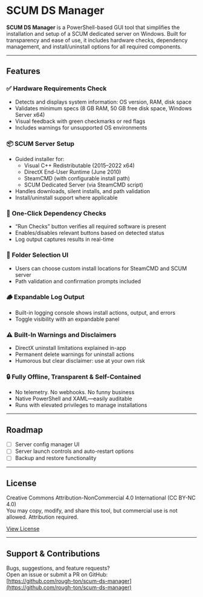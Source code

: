# SCUM DS Manager

**SCUM DS Manager** is a PowerShell-based GUI tool that simplifies the installation and setup of a SCUM dedicated server on Windows. Built for transparency and ease of use, it includes hardware checks, dependency management, and install/uninstall options for all required components.

---

## Features

### ✅ Hardware Requirements Check
- Detects and displays system information: OS version, RAM, disk space
- Validates minimum specs (8 GB RAM, 50 GB free disk space, Windows Server x64)
- Visual feedback with green checkmarks or red flags
- Includes warnings for unsupported OS environments

### 📦 SCUM Server Setup
- Guided installer for:
  - Visual C++ Redistributable (2015–2022 x64)
  - DirectX End-User Runtime (June 2010)
  - SteamCMD (with configurable install path)
  - SCUM Dedicated Server (via SteamCMD script)
- Handles downloads, silent installs, and path validation
- Install/uninstall support where applicable

### 🧪 One-Click Dependency Checks
- “Run Checks” button verifies all required software is present
- Enables/disables relevant buttons based on detected status
- Log output captures results in real-time

### 📁 Folder Selection UI
- Users can choose custom install locations for SteamCMD and SCUM server
- Path validation and confirmation prompts included

### 🪵 Expandable Log Output
- Built-in logging console shows install actions, output, and errors
- Toggle visibility with an expandable panel

### ⚠️ Built-In Warnings and Disclaimers
- DirectX uninstall limitations explained in-app
- Permanent delete warnings for uninstall actions
- Humorous but clear disclaimer: use at your own risk

### 🔒 Fully Offline, Transparent & Self-Contained
- No telemetry. No webhooks. No funny business
- Native PowerShell and XAML—easily auditable
- Runs with elevated privileges to manage installations

---

## Roadmap

- [ ] Server config manager UI
- [ ] Server launch controls and auto-restart options
- [ ] Backup and restore functionality

---

## License

Creative Commons Attribution-NonCommercial 4.0 International (CC BY-NC 4.0)  
You may copy, modify, and share this tool, but commercial use is not allowed. Attribution required.

[View License](https://creativecommons.org/licenses/by-nc/4.0/)

---

## Support & Contributions

Bugs, suggestions, and feature requests?  
Open an issue or submit a PR on GitHub:  
[https://github.com/rough-ton/scum-ds-manager](https://github.com/rough-ton/scum-ds-manager)
